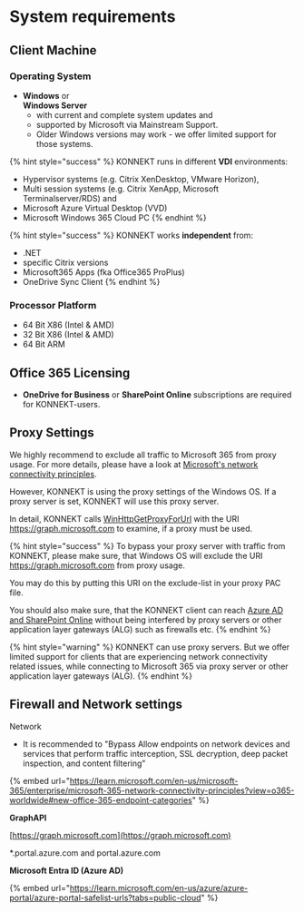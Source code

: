# System requirements

## Client Machine

### Operating System

* **Windows** or \
  **Windows Server**
  * with current and complete system updates and
  * supported by Microsoft via Mainstream Support.
  * Older Windows versions may work - we offer limited support for those systems.

{% hint style="success" %}
KONNEKT runs in different **VDI** environments:

* Hypervisor systems (e.g. Citrix XenDesktop, VMware Horizon),
* Multi session systems (e.g. Citrix XenApp, Microsoft Terminalserver/RDS) and
* Microsoft Azure Virtual Desktop (VVD)
* Microsoft Windows 365 Cloud PC
{% endhint %}

{% hint style="success" %}
KONNEKT works **independent** from:

* .NET
* specific Citrix versions
* Microsoft365 Apps (fka Office365 ProPlus)
* OneDrive Sync Client
{% endhint %}

### Processor Platform

* 64 Bit X86 (Intel & AMD)
* 32 Bit X86 (Intel & AMD)
* 64 Bit ARM

## Office 365 Licensing

* **OneDrive for Business** or **SharePoint Online** subscriptions are required for KONNEKT-users.

## Proxy Settings

We highly recommend to exclude all traffic to Microsoft 365 from proxy usage. For more details, please have a look at [Microsoft's network connectivity principles](https://learn.microsoft.com/en-us/microsoft-365/enterprise/microsoft-365-network-connectivity-principles?view=o365-worldwide).&#x20;

However, KONNEKT is using the proxy settings of the Windows OS. If a proxy server is set, KONNEKT will use this proxy server.&#x20;

In detail, KONNEKT calls [WinHttpGetProxyForUrl](https://learn.microsoft.com/en-us/windows/win32/api/winhttp/nf-winhttp-winhttpgetproxyforurl) with the URI https://graph.microsoft.com to examine, if a proxy must be used.



{% hint style="success" %}
To bypass your proxy server with traffic from KONNEKT, please make sure, that Windows OS will exclude the URI https://graph.microsoft.com from proxy usage.&#x20;

You may do this by putting this URI on the exclude-list in your proxy PAC file.&#x20;

You should also make sure, that the KONNEKT client can reach [Azure AD and SharePoint Online](https://learn.microsoft.com/en-us/microsoft-365/enterprise/urls-and-ip-address-ranges?view=o365-worldwide) without being interfered by proxy servers or other application layer gateways (ALG) such as firewalls etc.
{% endhint %}



{% hint style="warning" %}
KONNEKT can use proxy servers. But we offer limited support for clients that are experiencing network connectivity related issues, while connecting to Microsoft 365 via proxy server or other application layer gateways (ALG).
{% endhint %}

## Firewall and Network settings

Network

* It is recommended to "Bypass Allow endpoints on network devices and services that perform traffic interception, SSL decryption, deep packet inspection, and content filtering"

{% embed url="https://learn.microsoft.com/en-us/microsoft-365/enterprise/microsoft-365-network-connectivity-principles?view=o365-worldwide#new-office-365-endpoint-categories" %}

**GraphAPI**

[https://graph.microsoft.com](https://graph.microsoft.com)

\*.portal.azure.com and portal.azure.com



**Microsoft Entra ID (Azure AD)**



{% embed url="https://learn.microsoft.com/en-us/azure/azure-portal/azure-portal-safelist-urls?tabs=public-cloud" %}
